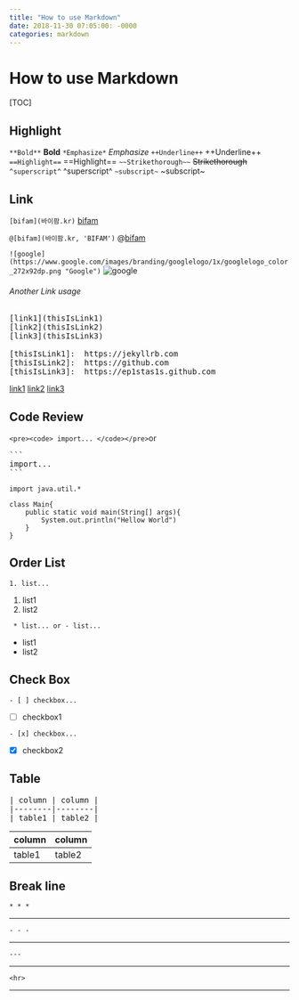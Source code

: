 ```yaml
---
title: "How to use Markdown"
date: 2018-11-30 07:05:00: -0000
categories: markdown
---
```

# How to use Markdown
[TOC]
## Highlight
`**Bold**` **Bold**
`*Emphasize*` *Emphasize*
`++Underline++` ++Underline++
`==Highlight==` ==Highlight==
`~~Strikethorough~~` ~~Strikethorough~~
`^superscript^` ^superscript^
`~subscript~` ~subscript~

## Link
`[bifam](바이팜.kr)` [bifam](http://바이팜.kr)

`@[bifam](바이팜.kr, 'BIFAM')` @[bifam](http://바이팜.kr, 'BIFAM')

`![google](https://www.google.com/images/branding/googlelogo/1x/googlelogo_color_272x92dp.png "Google")` 
![google](https://www.google.com/images/branding/googlelogo/1x/googlelogo_color_272x92dp.png "Google")

###### Another Link usage
<pre>
[link1](thisIsLink1)
[link2](thisIsLink2)
[link3](thisIsLink3)

[thisIsLink1]:	https://jekyllrb.com
[thisIsLink2]:	https://github.com
[thisIsLink3]:	https://ep1stas1s.github.com
</pre>

[link1](thisIsLink1)
[link2](thisIsLink2)
[link3](thisIsLink3)

[link1]:	https://jekyllrb.com
[link2]:	https://github.com
[link3]:	https://ep1stas1s.github.com


## Code Review
`<pre><code> import... </code></pre>`or
<pre>
```
import...
```
</pre>
<pre><code>import java.util.*

class Main{
	public static void main(String[] args){
    	System.out.println("Hellow World")
    }
}
</code></pre>


## Order List
`1. list...`
1. list1
2. list2

` * list... or - list...`
* list1
* list2




## Check Box
`- [ ] checkbox...` 
- [ ] checkbox1

`- [x] checkbox...` 
- [x] checkbox2

## Table
<pre>| column | column |
|--------|--------|
| table1 | table2 |</pre>

| column | column |
|--------|--------|
| table1 | table2 |

## Break line
`* * *`
* * *
`- - -`
- - -
`---`

---
`<hr>`
<hr>










